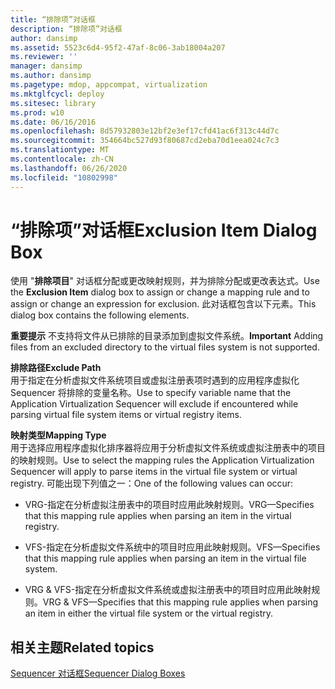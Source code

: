```yaml
---
title: “排除项”对话框
description: “排除项”对话框
author: dansimp
ms.assetid: 5523c6d4-95f2-47af-8c06-3ab18004a207
ms.reviewer: ''
manager: dansimp
ms.author: dansimp
ms.pagetype: mdop, appcompat, virtualization
ms.mktglfcycl: deploy
ms.sitesec: library
ms.prod: w10
ms.date: 06/16/2016
ms.openlocfilehash: 8d57932803e12bf2e3ef17cfd41ac6f313c44d7c
ms.sourcegitcommit: 354664bc527d93f80687cd2eba70d1eea024c7c3
ms.translationtype: MT
ms.contentlocale: zh-CN
ms.lasthandoff: 06/26/2020
ms.locfileid: "10802998"
---
```

# <span data-ttu-id="5715b-103">“排除项”对话框</span><span class="sxs-lookup"><span data-stu-id="5715b-103">Exclusion Item Dialog Box</span></span>


<span data-ttu-id="5715b-104">使用 "**排除项目**" 对话框分配或更改映射规则，并为排除分配或更改表达式。</span><span class="sxs-lookup"><span data-stu-id="5715b-104">Use the **Exclusion Item** dialog box to assign or change a mapping rule and to assign or change an expression for exclusion.</span></span> <span data-ttu-id="5715b-105">此对话框包含以下元素。</span><span class="sxs-lookup"><span data-stu-id="5715b-105">This dialog box contains the following elements.</span></span>

<span data-ttu-id="5715b-106">**重要提示** 不支持将文件从已排除的目录添加到虚拟文件系统。</span><span class="sxs-lookup"><span data-stu-id="5715b-106">**Important** Adding files from an excluded directory to the virtual files system is not supported.</span></span>

 

<a href="" id="exclude-path"></a>**<span data-ttu-id="5715b-107">排除路径</span><span class="sxs-lookup"><span data-stu-id="5715b-107">Exclude Path</span></span>**  
<span data-ttu-id="5715b-108">用于指定在分析虚拟文件系统项目或虚拟注册表项时遇到的应用程序虚拟化 Sequencer 将排除的变量名称。</span><span class="sxs-lookup"><span data-stu-id="5715b-108">Use to specify variable name that the Application Virtualization Sequencer will exclude if encountered while parsing virtual file system items or virtual registry items.</span></span>

<a href="" id="mapping-type"></a>**<span data-ttu-id="5715b-109">映射类型</span><span class="sxs-lookup"><span data-stu-id="5715b-109">Mapping Type</span></span>**  
<span data-ttu-id="5715b-110">用于选择应用程序虚拟化排序器将应用于分析虚拟文件系统或虚拟注册表中的项目的映射规则。</span><span class="sxs-lookup"><span data-stu-id="5715b-110">Use to select the mapping rules the Application Virtualization Sequencer will apply to parse items in the virtual file system or virtual registry.</span></span> <span data-ttu-id="5715b-111">可能出现下列值之一：</span><span class="sxs-lookup"><span data-stu-id="5715b-111">One of the following values can occur:</span></span>

-   <span data-ttu-id="5715b-112">VRG-指定在分析虚拟注册表中的项目时应用此映射规则。</span><span class="sxs-lookup"><span data-stu-id="5715b-112">VRG—Specifies that this mapping rule applies when parsing an item in the virtual registry.</span></span>

-   <span data-ttu-id="5715b-113">VFS-指定在分析虚拟文件系统中的项目时应用此映射规则。</span><span class="sxs-lookup"><span data-stu-id="5715b-113">VFS—Specifies that this mapping rule applies when parsing an item in the virtual file system.</span></span>

-   <span data-ttu-id="5715b-114">VRG & VFS-指定在分析虚拟文件系统或虚拟注册表中的项目时应用此映射规则。</span><span class="sxs-lookup"><span data-stu-id="5715b-114">VRG & VFS—Specifies that this mapping rule applies when parsing an item in either the virtual file system or the virtual registry.</span></span>

## <span data-ttu-id="5715b-115">相关主题</span><span class="sxs-lookup"><span data-stu-id="5715b-115">Related topics</span></span>


[<span data-ttu-id="5715b-116">Sequencer 对话框</span><span class="sxs-lookup"><span data-stu-id="5715b-116">Sequencer Dialog Boxes</span></span>](sequencer-dialog-boxes.md)

 

 





